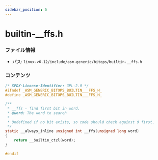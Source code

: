 ```yaml
---
sidebar_position: 5
---
```

# builtin-__ffs.h

### ファイル情報

- パス: `linux-v6.12/include/asm-generic/bitops/builtin-__ffs.h`

### コンテンツ

```h
/* SPDX-License-Identifier: GPL-2.0 */
#ifndef _ASM_GENERIC_BITOPS_BUILTIN___FFS_H_
#define _ASM_GENERIC_BITOPS_BUILTIN___FFS_H_

/**
 * __ffs - find first bit in word.
 * @word: The word to search
 *
 * Undefined if no bit exists, so code should check against 0 first.
 */
static __always_inline unsigned int __ffs(unsigned long word)
{
	return __builtin_ctzl(word);
}

#endif

```
